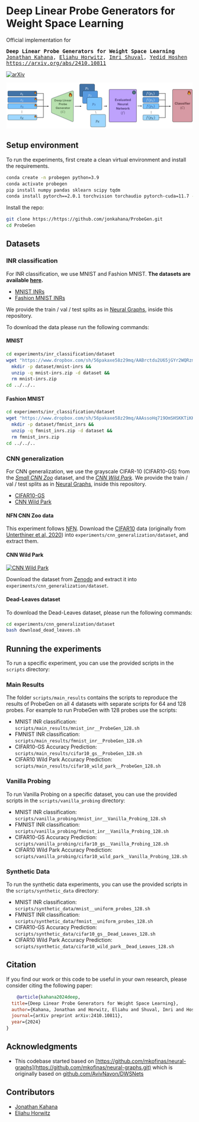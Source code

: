 # Deep Linear Probe Generators for Weight Space Learning

Official implementation for
<pre>
<b>Deep Linear Probe Generators for Weight Space Learning</b>
<a href="https://pages.cs.huji.ac.il/jonkahana/">Jonathan Kahana</a>, <a href="https://pages.cs.huji.ac.il/eliahu-horwitz/">Eliahu Horwitz</a>, <a href="https://www.linkedin.com/in/imri-shuval-23217b207/?originalSubdomain=il">Imri Shuval</a>, <a href="https://www.cs.huji.ac.il/~yedid/">Yedid Hoshen</a>
<a href="https://arxiv.org/abs/2410.10811">https://arxiv.org/abs/2410.10811</a> 
</pre>

[![arXiv](https://img.shields.io/badge/arXiv-2410.10811-b31b1b)](https://arxiv.org/abs/2410.10811)

<picture>
    <img alt="ProbeGen" src="assets/ProbeGen_diagram.png">
</picture>

## Setup environment

To run the experiments, first create a clean virtual environment and install the requirements.

```bash
conda create -n probegen python=3.9
conda activate probegen
pip install numpy pandas sklearn scipy tqdm
conda install pytorch==2.0.1 torchvision torchaudio pytorch-cuda=11.7 -c pytorch -c nvidia
```

Install the repo:

```bash
git clone https://https://github.com/jonkahana/ProbeGen.git
cd ProbeGen
```

## Datasets

### INR classification

For INR classification, we use MNIST and Fashion MNIST. **The datasets are available [here](https://www.dropbox.com/sh/56pakaxe58z29mq/AABtWNkRYroLYe_cE3c90DXVa?dl=0).**

- [MNIST INRs](https://www.dropbox.com/sh/56pakaxe58z29mq/AABtWNkRYroLYe_cE3c90DXVa?dl=0&preview=mnist-inrs.zip)
- [Fashion MNIST INRs](https://www.dropbox.com/sh/56pakaxe58z29mq/AABtWNkRYroLYe_cE3c90DXVa?dl=0&preview=fmnist_inrs.zip)

We provide the train / val / test splits as in [Neural Graphs](https://github.com/mkofinas/neural-graphs.git), inside this repository.

To download the data please run the following commands:

#### MNIST

```sh
cd experiments/inr_classification/dataset
wget "https://www.dropbox.com/sh/56pakaxe58z29mq/AABrctdu2U65jGYr2WQRzmMna/mnist-inrs.zip?dl=0" -O mnist-inrs.zip &&
  mkdir -p dataset/mnist-inrs &&
  unzip -q mnist-inrs.zip -d dataset &&
  rm mnist-inrs.zip
cd ../../..
```

#### Fashion MNIST

```sh
cd experiments/inr_classification/dataset
wget "https://www.dropbox.com/sh/56pakaxe58z29mq/AAAssoHq719OmSHSKKTiKKHGa/fmnist_inrs.zip?dl=0" -O fmnist_inrs.zip &&
  mkdir -p dataset/fmnist_inrs &&
  unzip -q fmnist_inrs.zip -d dataset &&
  rm fmnist_inrs.zip
cd ../../..
```

### CNN generalization

For CNN generalization, we use the grayscale CIFAR-10 (CIFAR10-GS) from the
[_Small CNN Zoo_](https://github.com/google-research/google-research/tree/master/dnn_predict_accuracy)
dataset, and the [_CNN Wild Park_](https://github.com/mkofinas/neural-graphs.git).
We provide the train / val / test splits as in [Neural Graphs](https://github.com/mkofinas/neural-graphs.git), inside this repository.

- [CIFAR10-GS](https://storage.cloud.google.com/gresearch/smallcnnzoo-dataset/cifar10.tar.xz)
- [CNN Wild Park](https://zenodo.org/records/12797219)

#### NFN CNN Zoo data

This experiment follows [NFN](https://arxiv.org/abs/2302.14040).
Download the
[CIFAR10](https://storage.cloud.google.com/gresearch/smallcnnzoo-dataset/cifar10.tar.xz)
data  (originally from [Unterthiner et al,
2020](https://github.com/google-research/google-research/tree/master/dnn_predict_accuracy))
into `experiments/cnn_generalization/dataset`, and extract them.

#### CNN Wild Park

[![CNN Wild Park](https://img.shields.io/badge/Zenodo-CNN%20Wild%20Park-blue?logo=zenodo)](https://doi.org/10.5281/zenodo.12797219)

Download the dataset from [Zenodo](https://doi.org/10.5281/zenodo.12797219) and extract it into `experiments/cnn_generalization/dataset`.


#### Dead-Leaves dataset

To download the Dead-Leaves dataset, please run the following commands:

```sh
cd experiments/cnn_generalization/dataset
bash download_dead_leaves.sh
```


## Running the experiments

To run a specific experiment, you can use the provided scripts in the `scripts` directory:

### Main Results

The folder `scripts/main_results` contains the scripts to reproduce the results of ProbeGen on all 4 datasets with separate scripts for 64 and 128 probes.
For example to run ProbeGen with 128 probes use the scripts:

- MNIST INR classification: `scripts/main_results/mnist_inr__ProbeGen_128.sh`
- FMNIST INR classification: `scripts/main_results/fmnist_inr__ProbeGen_128.sh`
- CIFAR10-GS Accuracy Prediction: `scripts/main_results/cifar10_gs__ProbeGen_128.sh`
- CIFAR10 Wild Park Accuracy Prediction: `scripts/main_results/cifar10_wild_park__ProbeGen_128.sh`

### Vanilla Probing

To run Vanilla Probing on a specific dataset, you can use the provided scripts in the `scripts/vanilla_probing` directory:

- MNIST INR classification: `scripts/vanilla_probing/mnist_inr__Vanilla_Probing_128.sh`
- FMNIST INR classification: `scripts/vanilla_probing/fmnist_inr__Vanilla_Probing_128.sh`
- CIFAR10-GS Accuracy Prediction: `scripts/vanilla_probing/cifar10_gs__Vanilla_Probing_128.sh`
- CIFAR10 Wild Park Accuracy Prediction: `scripts/vanilla_probing/cifar10_wild_park__Vanilla_Probing_128.sh`


### Synthetic Data

To run the synthetic data experiments, you can use the provided scripts in the `scripts/synthetic_data` directory:

- MNIST INR classification: `scripts/synthetic_data/mnist__uniform_probes_128.sh`
- FMNIST INR classification: `scripts/synthetic_data/fmnist__uniform_probes_128.sh`
- CIFAR10-GS Accuracy Prediction: `scripts/synthetic_data/cifar10_gs__Dead_Leaves_128.sh`
- CIFAR10 Wild Park Accuracy Prediction: `scripts/synthetic_data/cifar10_wild_park__Dead_Leaves_128.sh`

## Citation

If you find our work or this code to be useful in your own research, please consider citing the following paper:

```bib
    @article{kahana2024deep,
  title={Deep Linear Probe Generators for Weight Space Learning},
  author={Kahana, Jonathan and Horwitz, Eliahu and Shuval, Imri and Hoshen, Yedid},
  journal={arXiv preprint arXiv:2410.10811},
  year={2024}
}
```

## Acknowledgments

- This codebase started based on [https://github.com/mkofinas/neural-graphs](https://github.com/mkofinas/neural-graphs.git) which is originally based on [github.com/AvivNavon/DWSNets](https://github.com/AvivNavon/DWSNets)

## Contributors

- [Jonathan Kahana](https://pages.cs.huji.ac.il/jonkahana/)
- [Eliahu Horwitz](https://pages.cs.huji.ac.il/eliahu-horwitz/)

